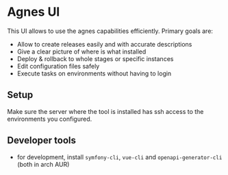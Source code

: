 # Agnes UI

This UI allows to use the agnes capabilities efficiently. Primary goals are:

- Allow to create releases easily and with accurate descriptions 
- Give a clear picture of where is what installed
- Deploy & rollback to whole stages or specific instances
- Edit configuration files safely
- Execute tasks on environments without having to login

## Setup

Make sure the server where the tool is installed has ssh access to the environments you configured.

## Developer tools

- for development, install `symfony-cli`, `vue-cli` and `openapi-generator-cli` (both in arch AUR)